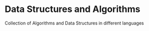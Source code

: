 # Data Structures and Algorithms
Collection of Algorithms and Data Structures in different languages
